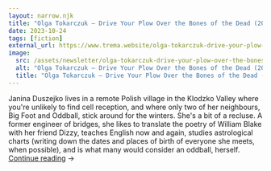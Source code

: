 ```yaml
---
layout: narrow.njk
title: "Olga Tokarczuk – Drive Your Plow Over the Bones of the Dead (2018)"
date: 2023-10-24
tags: [fiction]
external_url: https://www.trema.website/olga-tokarczuk-drive-your-plow-over-the-bones-of-the-dead/?ref=daniel.pizza
image:
  src: /assets/newsletter/olga-tokarczuk-drive-your-plow-over-the-bones-of-the-dead.png
  alt: "Olga Tokarczuk – Drive Your Plow Over the Bones of the Dead (2018)"
  title: "Olga Tokarczuk – Drive Your Plow Over the Bones of the Dead (2018)"
---
```


Janina Duszejko lives in a remote Polish village in the Klodzko Valley where you're unlikely to find cell reception, and where only two of her neighbours, Big Foot and Oddball, stick around for the winters. She's a bit of a recluse. A former engineer of bridges, she likes to translate the poetry of William Blake with her friend Dizzy, teaches English now and again, studies astrological charts (writing down the dates and places of birth of everyone she meets, when possible), and is what many would consider an oddball, herself. <a href="{{ external_url }}" title="Read my recommendation for Drive Your Plow Over The Bones of the Dead by Olga Tokarczuk" rel="external" target="_blank">Continue reading</a> →
